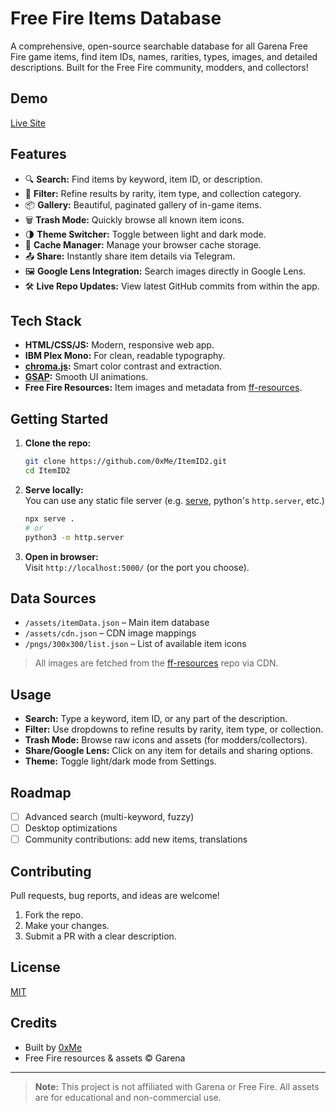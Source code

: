 # Free Fire Items Database

A comprehensive, open-source searchable database for all Garena Free Fire game items, find item IDs, names, rarities, types, images, and detailed descriptions. Built for the Free Fire community, modders, and collectors!

## Demo

[Live Site](https://0xme.github.io/ItemID2/)

## Features

- 🔍 **Search:** Find items by keyword, item ID, or description.
- 🎨 **Filter:** Refine results by rarity, item type, and collection category.
- 📦 **Gallery:** Beautiful, paginated gallery of in-game items.
- 🗑️ **Trash Mode:** Quickly browse all known item icons.
- 🌗 **Theme Switcher:** Toggle between light and dark mode.
- 🚀 **Cache Manager:** Manage your browser cache storage.
- 📤 **Share:** Instantly share item details via Telegram.
- 🖼️ **Google Lens Integration:** Search images directly in Google Lens.
- 🛠️ **Live Repo Updates:** View latest GitHub commits from within the app.

## Tech Stack

- **HTML/CSS/JS:** Modern, responsive web app.
- **IBM Plex Mono:** For clean, readable typography.
- **[chroma.js](https://github.com/gka/chroma.js):** Smart color contrast and extraction.
- **[GSAP](https://greensock.com/gsap/):** Smooth UI animations.
- **Free Fire Resources:** Item images and metadata from [ff-resources](https://github.com/0xme/ff-resources).

## Getting Started

1. **Clone the repo:**
   ```sh
   git clone https://github.com/0xMe/ItemID2.git
   cd ItemID2
   ```
2. **Serve locally:**  
   You can use any static file server (e.g. [serve](https://github.com/vercel/serve), python's `http.server`, etc.)
   ```sh
   npx serve .
   # or
   python3 -m http.server
   ```
3. **Open in browser:**  
   Visit `http://localhost:5000/` (or the port you choose).

## Data Sources

- `/assets/itemData.json` – Main item database
- `/assets/cdn.json` – CDN image mappings
- `/pngs/300x300/list.json` – List of available item icons

> All images are fetched from the [ff-resources](https://github.com/0xme/ff-resources) repo via CDN.

## Usage

- **Search:** Type a keyword, item ID, or any part of the description.
- **Filter:** Use dropdowns to refine results by rarity, item type, or collection.
- **Trash Mode:** Browse raw icons and assets (for modders/collectors).
- **Share/Google Lens:** Click on any item for details and sharing options.
- **Theme:** Toggle light/dark mode from Settings.

## Roadmap

- [ ] Advanced search (multi-keyword, fuzzy)
- [ ] Desktop optimizations
- [ ] Community contributions: add new items, translations

## Contributing

Pull requests, bug reports, and ideas are welcome!

1. Fork the repo.
2. Make your changes.
3. Submit a PR with a clear description.

## License

[MIT](https://opensource.org/licenses/MIT)

## Credits

- Built by [0xMe](https://github.com/0xMe)
- Free Fire resources & assets © Garena

---

> **Note:** This project is not affiliated with Garena or Free Fire. All assets are for educational and non-commercial use.
